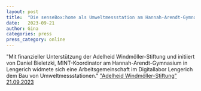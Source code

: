 ```yaml
---
layout: post
title:  "Die senseBox:home als Umweltmessstation am Hannah-Arendt-Gymnasium"
date:   2023-09-21 
author: Gina
categories: press
press_category: online
---
```

"Mit finanzieller Unterstützung der Adelheid Windmöller-Stiftung und initiiert von Daniel Bieletzki, MINT-Koordinator am Hannah-Arendt-Gymnasium in Lengerich widmete sich eine Arbeitsgemeinschaft im Digitallabor Lengerich dem Bau von Umweltmessstationen."
<a href="https://adelheid-windmoeller-stiftung.de/2023/09/21/mehr-als-der-standard/">"Adelheid Windmöller-Stiftung" 21.09.2023</a>
